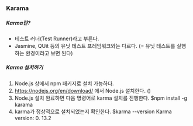 ### Karama

##### Karma란?
- 테스트 러너(Test Runner)라고 부른다.
- Jasmine, QUit 등의 유닛 테스트 프레임워크와는 다르다. (= 유닛 테스트를 실행하는 환경이라고 보면 된다)

##### Karma 설치하기
1. Node.js 상에서 npm 패키지로 설치 가능하다.
2. <https://nodejs.org/en/download/> 에서 Node.js 설치한다. ()
3. Node.js 설치 완료하면 다음 명령어로 karma 설치를 진행한다.
    $npm install -g karama
4. karma가 정상적으로 설치되었는지 확인한다.
    $karma --version
    Karma version: 0. 13.2
